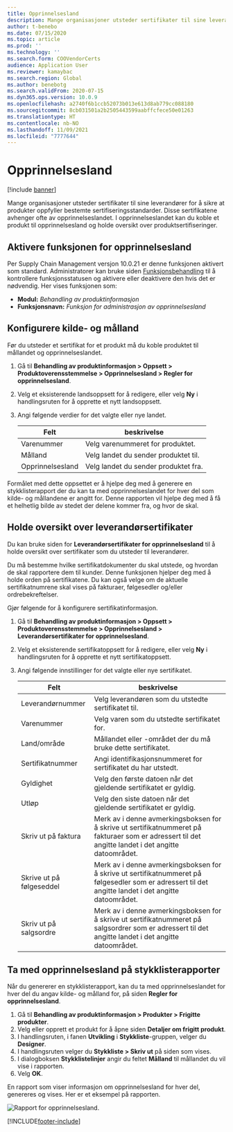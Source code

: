 ```yaml
---
title: Opprinnelsesland
description: Mange organisasjoner utsteder sertifikater til sine leverandører for å sikre at produkter oppfyller bestemte sertifiseringsstandarder. Disse sertifikatene avhenger ofte av opprinnelseslandet. Dette emnet gir informasjon om funksjonen for opprinnelsesland, der du kan koble et produkt til opprinnelsesland og holde oversikt over produktsertifiseringer.
author: t-benebo
ms.date: 07/15/2020
ms.topic: article
ms.prod: ''
ms.technology: ''
ms.search.form: COOVendorCerts
audience: Application User
ms.reviewer: kamaybac
ms.search.region: Global
ms.author: benebotg
ms.search.validFrom: 2020-07-15
ms.dyn365.ops.version: 10.0.9
ms.openlocfilehash: a2740f6b1ccb52073b013e613d8ab779cc088180
ms.sourcegitcommit: 8cb031501a2b2505443599aabffcfece50e01263
ms.translationtype: HT
ms.contentlocale: nb-NO
ms.lasthandoff: 11/09/2021
ms.locfileid: "7777644"
---
```

# <a name="country-of-origin"></a>Opprinnelsesland

[!include [banner](../includes/banner.md)]

Mange organisasjoner utsteder sertifikater til sine leverandører for å sikre at produkter oppfyller bestemte sertifiseringsstandarder. Disse sertifikatene avhenger ofte av opprinnelseslandet. I opprinnelseslandet kan du koble et produkt til opprinnelsesland og holde oversikt over produktsertifiseringer.

## <a name="turn-on-the-country-of-origin-feature"></a>Aktivere funksjonen for opprinnelsesland

Per Supply Chain Management versjon 10.0.21 er denne funksjonen aktivert som standard. Administratorer kan bruke siden [Funksjonsbehandling](../../fin-ops-core/fin-ops/get-started/feature-management/feature-management-overview.md) til å kontrollere funksjonsstatusen og aktivere eller deaktivere den hvis det er nødvendig. Her vises funksjonen som:

- **Modul:** *Behandling av produktinformasjon*
- **Funksjonsnavn:** *Funksjon for administrasjon av opprinnelsesland*

## <a name="configure-source-and-destination-countries"></a>Konfigurere kilde- og målland

Før du utsteder et sertifikat for et produkt må du koble produktet til mållandet og opprinnelseslandet.

1. Gå til **Behandling av produktinformasjon \> Oppsett \> Produktoverensstemmelse \> Opprinnelsesland \> Regler for opprinnelsesland**.
2. Velg et eksisterende landsoppsett for å redigere, eller velg **Ny** i handlingsruten for å opprette et nytt landsoppsett.
3. Angi følgende verdier for det valgte eller nye landet.

    | Felt | beskrivelse |
    |---|---|
    | Varenummer | Velg varenummeret for produktet. |
    | Målland | Velg landet du sender produktet til. |
    | Opprinnelsesland | Velg landet du sender produktet fra. |

Formålet med dette oppsettet er å hjelpe deg med å generere en stykklisterapport der du kan ta med opprinnelseslandet for hver del som kilde- og mållandene er angitt for. Denne rapporten vil hjelpe deg med å få et helhetlig bilde av stedet der delene kommer fra, og hvor de skal.

## <a name="keep-track-of-vendor-certificates"></a>Holde oversikt over leverandørsertifikater

Du kan bruke siden for **Leverandørsertifikater for opprinnelsesland** til å holde oversikt over sertifikater som du utsteder til leverandører.

Du må bestemme hvilke sertifikatdokumenter du skal utstede, og hvordan de skal rapportere dem til kunder. Denne funksjonen hjelper deg med å holde orden på sertifikatene. Du kan også velge om de aktuelle sertifikatnumrene skal vises på fakturaer, følgesedler og/eller ordrebekreftelser.

Gjør følgende for å konfigurere sertifikatinformasjon.

1. Gå til **Behandling av produktinformasjon \> Oppsett \> Produktoverensstemmelse \> Opprinnelsesland \> Leverandørsertifikater for opprinnelsesland**.
2. Velg et eksisterende sertifikatoppsett for å redigere, eller velg **Ny** i handlingsruten for å opprette et nytt sertifikatoppsett.
3. Angi følgende innstillinger for det valgte eller nye sertifikatet.

    | Felt | beskrivelse |
    |---|---|
    | Leverandørnummer | Velg leverandøren som du utstedte sertifikatet til. |
    | Varenummer | Velg varen som du utstedte sertifikatet for. |
    | Land/område | Mållandet eller -området der du må bruke dette sertifikatet. |
    | Sertifikatnummer | Angi identifikasjonsnummeret for sertifikatet du har utstedt. |
    | Gyldighet | Velg den første datoen når det gjeldende sertifikatet er gyldig.|
    | Utløp | Velg den siste datoen når det gjeldende sertifikatet er gyldig. |
    | Skriv ut på faktura | Merk av i denne avmerkingsboksen for å skrive ut sertifikatnummeret på fakturaer som er adressert til det angitte landet i det angitte datoområdet. |
    | Skrive ut på følgeseddel | Merk av i denne avmerkingsboksen for å skrive ut sertifikatnummeret på følgesedler som er adressert til det angitte landet i det angitte datoområdet. |
    | Skriv ut på salgsordre | Merk av i denne avmerkingsboksen for å skrive ut sertifikatnummeret på salgsordrer som er adressert til det angitte landet i det angitte datoområdet. |

## <a name="include-the-country-of-origin-on-bom-reports"></a>Ta med opprinnelsesland på stykklisterapporter

Når du genererer en stykklisterapport, kan du ta med opprinnelseslandet for hver del du angav kilde- og målland for, på siden **Regler for opprinnelsesland**.

1. Gå til **Behandling av produktinformasjon \> Produkter \> Frigitte produkter**.
1. Velg eller opprett et produkt for å åpne siden **Detaljer om frigitt produkt**.
1. I handlingsruten, i fanen **Utvikling** i **Stykkliste**-gruppen, velger du **Designer**.
1. I handlingsruten velger du **Stykkliste \> Skriv ut** på siden som vises.
1. I dialogboksen **Stykklistelinjer** angir du feltet **Målland** til mållandet du vil vise i rapporten.
1. Velg **OK**.

En rapport som viser informasjon om opprinnelsesland for hver del, genereres og vises. Her er et eksempel på rapporten.

![Rapport for opprinnelsesland.](media/country-of-origin-report.png "Rapport for opprinnelsesland")


[!INCLUDE[footer-include](../../includes/footer-banner.md)]